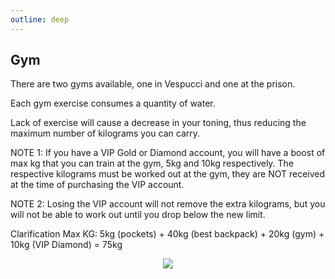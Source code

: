 ```yaml
---
outline: deep
---
```


## Gym

There are two gyms available, one in Vespucci and one at the prison.

Each gym exercise consumes a quantity of water.

Lack of exercise will cause a decrease in your toning, thus reducing the maximum number of kilograms you can carry.

NOTE 1: If you have a VIP Gold or Diamond account, you will have a boost of max kg that you can train at the gym, 5kg and 10kg respectively. The respective kilograms must be worked out at the gym, they are NOT received at the time of purchasing the VIP account.

NOTE 2: Losing the VIP account will not remove the extra kilograms, but you will not be able to work out until you drop below the new limit.

Clarification Max KG: 5kg (pockets) + 40kg (best backpack) + 20kg (gym) + 10kg (VIP Diamond) = 75kg

<p align="center"><img src="https://i.imgur.com/A0LXk0w.png"/></p>